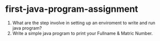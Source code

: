 # first-java-program-assignment
1. What are the step involve in setting up an enviroment to write and run java program?
2. Write a simple java program to print your Fullname & Matric Number.
